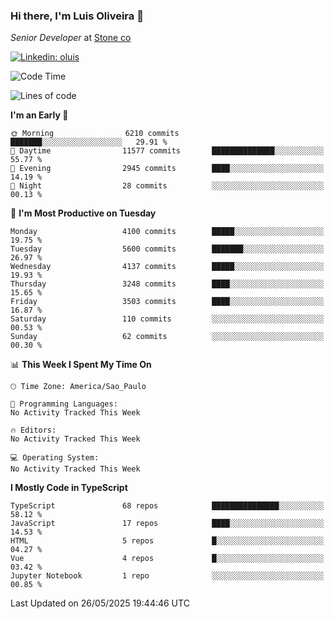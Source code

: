 ### Hi there, I'm Luis Oliveira 👋
*Senior Developer* at [Stone co](https://www.stone.com.br)  

[![Linkedin: oluis](https://img.shields.io/badge/-ooluis-blue?style=flat-square&logo=Linkedin&logoColor=white&link=https://www.linkedin.com/in/ooluis)](https://www.linkedin.com/in/ooluis/)

<!--START_SECTION:waka-->
![Code Time](http://img.shields.io/badge/Code%20Time-4%2C800%20hrs%2047%20mins-blue)

![Lines of code](https://img.shields.io/badge/From%20Hello%20World%20I%27ve%20Written-8.7%20million%20lines%20of%20code-blue)

**I'm an Early 🐤** 

```text
🌞 Morning                6210 commits        ███████░░░░░░░░░░░░░░░░░░   29.91 % 
🌆 Daytime                11577 commits       ██████████████░░░░░░░░░░░   55.77 % 
🌃 Evening                2945 commits        ████░░░░░░░░░░░░░░░░░░░░░   14.19 % 
🌙 Night                  28 commits          ░░░░░░░░░░░░░░░░░░░░░░░░░   00.13 % 
```
📅 **I'm Most Productive on Tuesday** 

```text
Monday                   4100 commits        █████░░░░░░░░░░░░░░░░░░░░   19.75 % 
Tuesday                  5600 commits        ███████░░░░░░░░░░░░░░░░░░   26.97 % 
Wednesday                4137 commits        █████░░░░░░░░░░░░░░░░░░░░   19.93 % 
Thursday                 3248 commits        ████░░░░░░░░░░░░░░░░░░░░░   15.65 % 
Friday                   3503 commits        ████░░░░░░░░░░░░░░░░░░░░░   16.87 % 
Saturday                 110 commits         ░░░░░░░░░░░░░░░░░░░░░░░░░   00.53 % 
Sunday                   62 commits          ░░░░░░░░░░░░░░░░░░░░░░░░░   00.30 % 
```


📊 **This Week I Spent My Time On** 

```text
🕑︎ Time Zone: America/Sao_Paulo

💬 Programming Languages: 
No Activity Tracked This Week

🔥 Editors: 
No Activity Tracked This Week

💻 Operating System: 
No Activity Tracked This Week
```

**I Mostly Code in TypeScript** 

```text
TypeScript               68 repos            ███████████████░░░░░░░░░░   58.12 % 
JavaScript               17 repos            ████░░░░░░░░░░░░░░░░░░░░░   14.53 % 
HTML                     5 repos             █░░░░░░░░░░░░░░░░░░░░░░░░   04.27 % 
Vue                      4 repos             █░░░░░░░░░░░░░░░░░░░░░░░░   03.42 % 
Jupyter Notebook         1 repo              ░░░░░░░░░░░░░░░░░░░░░░░░░   00.85 % 
```




 Last Updated on 26/05/2025 19:44:46 UTC
<!--END_SECTION:waka-->
